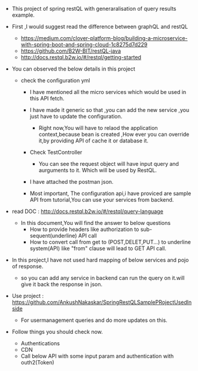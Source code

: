 * This project of spring restQL with generaralisation of query results example.
* First ,I would suggest read the difference between graphQL and restQL 
    * https://medium.com/clover-platform-blog/building-a-microservice-with-spring-boot-and-spring-cloud-1c8275d7d229
    * https://github.com/B2W-BIT/restQL-java
    * http://docs.restql.b2w.io/#/restql/getting-started
    
* You can observed the below details in this project
    * check the configuration yml
        * I have mentioned all the micro services which would be used in this API fetch.
        * I have made it generic so that ,you can add the new service ,you just have to update the configuration.
            * Right now,You will have to relaod the application context,because bean is created ,How ever you can override it,by providing API of cache it or database it.
        
        * Check TestController
            * You can see the request object will have input query and aurguments to it. Which will be used by RestQL.
        * I have attached the postman json.
        * Most important, The configuration api,i have proviced are sample API from tutorial,You can use your services  from backend.
        
* read DOC : http://docs.restql.b2w.io/#/restql/query-language
    * In this document,You will find the answer to below questions
        * How to provide headers like  authorization  to sub-sequent(underline) API call
        * How to convert call from get to (POST,DELET,PUT...) to underline system(API) like "from" clause will lead to GET API call.
        
        
* In this project,I have not used hard mapping of below services and pojo of response.
    * so you can add any service in backend can run the query on it.will give it back the response in json.
* Use project : https://github.com/AnkushNakaskar/SpringRestQLSamplePRojectUsedInside
    * For usermanagement queries and do more updates on this.
* Follow things you should check now.
    * Authentications
    * CDN
    * Call below API with some input param and authentication with outh2(Token)
             
